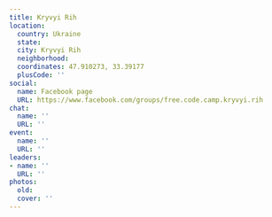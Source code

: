 ```yaml
---
title: Kryvyi Rih
location:
  country: Ukraine
  state: 
  city: Kryvyi Rih
  neighborhood: 
  coordinates: 47.910273, 33.39177
  plusCode: ''
social:
  name: Facebook page
  URL: https://www.facebook.com/groups/free.code.camp.kryvyi.rih
chat:
  name: ''
  URL: ''
event:
  name: ''
  URL: ''
leaders:
- name: ''
  URL: ''
photos:
  old: 
  cover: ''
---
```

